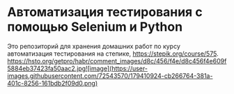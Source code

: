 # Автоматизация тестирования с помощью Selenium и Python
Это репозиторий для хранения домашних работ по курсу автоматизация тестирования на степике, https://stepik.org/course/575.
https://hsto.org/getpro/habr/comment_images/d8c/456/f4e/d8c456f4e609f5884eb37423fa50aac2.jpg![image](https://user-images.githubusercontent.com/72543570/179410924-cb266764-381a-401c-8256-161bdb2f09d0.png)
